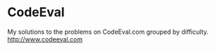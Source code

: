 # CodeEval
My solutions to the problems on CodeEval.com grouped by difficulty. http://www.codeeval.com 
